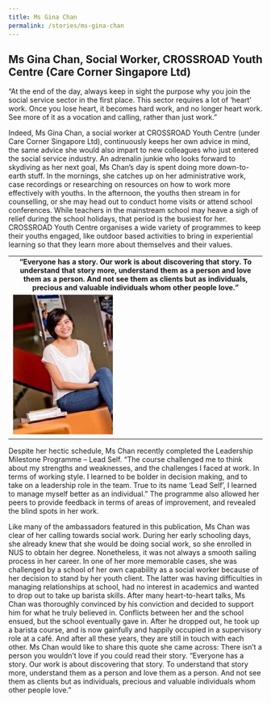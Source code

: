 ```yaml
---
title: Ms Gina Chan
permalink: /stories/ms-gina-chan
---
```


## Ms Gina Chan, Social Worker, CROSSROAD Youth Centre (Care Corner Singapore Ltd)
“At the end of the day, always keep in sight the purpose why you join the social service sector in the first place. This sector requires a lot of ‘heart’ work. Once you lose heart, it becomes hard work, and no longer heart work. See more of it as a vocation and calling, rather than just work.”

Indeed, Ms Gina Chan, a social worker at CROSSROAD Youth Centre (under Care Corner Singapore Ltd), continuously keeps her own advice in mind, the same advice she would also impart to new colleagues who just entered the social service industry. An adrenalin junkie who looks forward to skydiving as her next goal, Ms Chan’s day is spent doing more down-to-earth stuff. In the mornings, she catches up on her administrative work, case recordings or researching on resources on how to work more effectively with youths. In the afternoon, the youths then stream in for counselling, or she may head out to conduct home visits or attend school conferences. While teachers in the mainstream school may heave a sigh of relief during the school holidays, that period is the busiest for her. CROSSROAD Youth Centre organises a wide variety of programmes to keep their youths engaged, like outdoor based activities to bring in experiential learning so that they learn more about themselves and their values.

<table>
	<tbody>
		<tr>
      <td style="text-align: center;"><strong style="text-align: center;">“Everyone has a story. Our work is about discovering that story. To understand that story more, understand them as a person and love them as a person. And not see them as clients but as individuals, precious and valuable individuals whom other people love.”</strong></td>
		</tr>
		<tr>
	    <td><img alt="Ms Gina Chan" src="/images/stories/pages/ms-gina-chan.jpg" style="width: 200px; height: 279px;" /></td>
		</tr>
	</tbody>
</table>

Despite her hectic schedule, Ms Chan recently completed the Leadership Milestone Programme – Lead Self. “The course challenged me to think about my strengths and weaknesses, and the challenges I faced at work. In terms of working style. I learned to be bolder in decision making, and to take on a leadership role in the team. True to its name ‘Lead Self’, I learned to manage myself better as an individual.” The programme also allowed her peers to provide feedback in terms of areas of improvement, and revealed the blind spots in her work.

Like many of the ambassadors featured in this publication, Ms Chan was clear of her calling towards social work. During her early schooling days, she already knew that she would be doing social work, so she enrolled in NUS to obtain her degree. Nonetheless, it was not always a smooth sailing process in her career. In one of her more memorable cases, she was challenged by a school of her own capability as a social worker because of her decision to stand by her youth client. The latter was having difficulties
in managing relationships at school, had no interest in academics and wanted to drop out to take up barista skills. After many heart-to-heart talks, Ms Chan was thoroughly convinced by his conviction and decided to support him for what he truly believed in. Conflicts between her and the school ensued, but the school eventually gave in. After he dropped out, he took up a barista course, and is now gainfully and happily occupied in a supervisory role at a café. And after all these years, they are still in touch with each other. Ms Chan would like to share this quote she came across: There isn’t a person you wouldn’t love if you could read their story. “Everyone has a story. Our work is about discovering that story. To understand that story more, understand them as a person and love them as a person. And not see them as clients but as individuals, precious and valuable individuals whom other people love.”
